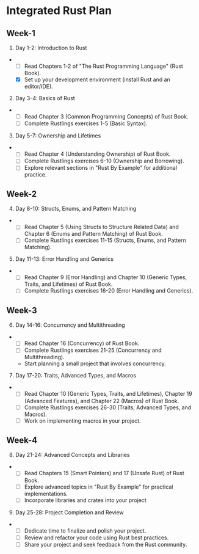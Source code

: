 # Integrated Rust Plan

## Week-1

1. Day 1-2: Introduction to Rust
- - [ ] Read Chapters 1-2 of "The Rust Programming Language" (Rust Book).
  * [x] Set up your development environment (install Rust and an editor/IDE).

2. Day 3-4: Basics of Rust
* * [ ] Read Chapter 3 (Common Programming Concepts) of Rust Book.
  * [ ] Complete Rustlings exercises 1-5 (Basic Syntax).

 3. Day 5-7: Ownership and Lifetimes
 * * [ ] Read Chapter 4 (Understanding Ownership) of Rust Book.
   * [ ] Complete Rustlings exercises 6-10 (Ownership and Borrowing).
   * [ ] Explore relevant sections in "Rust By Example" for additional practice.

## Week-2

4. Day 8-10: Structs, Enums, and Pattern Matching
* * [ ] Read Chapter 5 (Using Structs to Structure Related Data) and Chapter 6 (Enums and Pattern Matching) of Rust Book.
  * [ ] Complete Rustlings exercises 11-15 (Structs, Enums, and Pattern Matching). 

5. Day 11-13: Error Handling and Generics

* * [ ] Read Chapter 9 (Error Handling) and Chapter 10 (Generic Types, Traits, and Lifetimes) of Rust Book.
  * [ ] Complete Rustlings exercises 16-20 (Error Handling and Generics).

## Week-3

6. Day 14-16: Concurrency and Multithreading
* * [ ] Read Chapter 16 (Concurrency) of Rust Book.
  * [ ] Complete Rustlings exercises 21-25 (Concurrency and Multithreading).
  * Start planning a small project that involves concurrency.

7. Day 17-20: Traits, Advanced Types, and Macros
* * [ ] Read Chapter 10 (Generic Types, Traits, and Lifetimes), Chapter 19 (Advanced Features), and Chapter 22 (Macros) of Rust Book.
  * [ ] Complete Rustlings exercises 26-30 (Traits, Advanced Types, and Macros).
  * [ ] Work on implementing macros in your project.

## Week-4

8. Day 21-24: Advanced Concepts and Libraries
* * [ ] Read Chapters 15 (Smart Pointers) and 17 (Unsafe Rust) of Rust Book.
  * [ ] Explore advanced topics in "Rust By Example" for practical implementations.
  * [ ] Incorporate libraries and crates into your project

9. Day 25-28: Project Completion and Review
* * [ ] Dedicate time to finalize and polish your project.
  * [ ] Review and refactor your code using Rust best practices.
  * [ ] Share your project and seek feedback from the Rust community.
